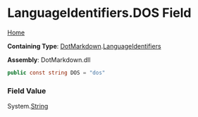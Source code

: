 <a name="_top"></a>

# LanguageIdentifiers\.DOS Field

[Home](../../../README.md#_top)

**Containing Type**: [DotMarkdown](../../README.md#_top)\.[LanguageIdentifiers](../README.md#_top)

**Assembly**: DotMarkdown\.dll

```csharp
public const string DOS = "dos"
```

### Field Value

System\.[String](https://docs.microsoft.com/en-us/dotnet/api/system.string)